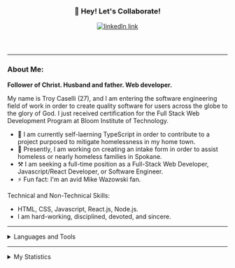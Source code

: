 <header>
  <div align='center'>
    <h3>👋 Hey! Let's Collaborate!</h3>
    <a href='https://www.linkedin.com/in/troy-caselli/'>
      <img src='https://img.shields.io/badge/LinkedIn-blue?logo=linkedin&logoColor=white&style=for-the-badge' alt='linkedIn link'/>
    </a>
  </div>
</header>

---

<h3>About Me:</h3>
<b>Follower of Christ. Husband and father. Web developer.</b>

My name is Troy Caselli (27), and I am entering the software engineering field of work in order to create quality software for users across the globe to the glory of God. I just received certification for the Full Stack Web Development Program at Bloom Institute of Technology.

- 🌱 I am currently self-laerning TypeScript in order to contribute to a project purposed to mitigate homelessness in my home town.
- 🔭 Presently, I am working on creating an intake form in order to assist homeless or nearly homeless families in Spokane.
- ⚒️ I am seeking a full-time position as a Full-Stack Web Developer, Javascript/React Developer, or Software Engineer.
- ⚡ Fun fact: I'm an avid Mike Wazowski fan.

Technical and Non-Technical Skills:
- HTML, CSS, Javascript, React.js, Node.js.
- I am hard-working, disciplined, devoted, and sincere.

---

<details>
  <summary>Languages and Tools</summary>
  <div align='center'>
    <h3>Languages:</h3>
    <div>
      <img src='https://github.com/devicons/devicon/blob/master/icons/c/c-original.svg' alt='c icon' height='40px' width='auto'/>
      <img src='https://github.com/devicons/devicon/blob/master/icons/html5/html5-original-wordmark.svg' alt='html icon' height='40px' width='auto'/>
      <img src='https://github.com/devicons/devicon/blob/master/icons/css3/css3-original-wordmark.svg' alt='css icon' height='40px' width='auto'/>
      <img src='https://github.com/devicons/devicon/blob/master/icons/javascript/javascript-original.svg' alt='javascript icon' height='40px' width='auto'/>
      <img src='https://github.com/devicons/devicon/blob/master/icons/react/react-original-wordmark.svg' alt='react icon' height='40px' width='auto'/>
      <img src='https://github.com/devicons/devicon/blob/master/icons/redux/redux-original.svg' alt='redux icon' height='40px' width='auto'/>
      <img src='https://github.com/devicons/devicon/blob/master/icons/nodejs/nodejs-original.svg' alt='nodejs icon' height='40px' width='auto'/>
      <img src='https://github.com/devicons/devicon/blob/master/icons/express/express-original.svg' alt='express icon' height='40px' width='auto'/>
      <img src='https://github.com/devicons/devicon/blob/master/icons/sqlite/sqlite-original.svg' alt='sqlite icon' height='40px' width='auto'/>
      <img src='' alt='' height='40px' width='auto'/>
      <img src='' alt='' height='40px' width='auto'/>
      <img src='' alt='' height='40px' width='auto'/>
      <img src='' alt='' height='40px' width='auto'/>
    </div>
    <h3>Tools:</h3>
    <div>
      <img src='https://github.com/devicons/devicon/blob/master/icons/github/github-original-wordmark.svg' alt='github icon' height='40px' width='auto'/>
      <img src='https://github.com/devicons/devicon/blob/master/icons/vscode/vscode-original-wordmark.svg' alt='vs code icon' height='40px' width='auto'/>
      <img src='https://github.com/devicons/devicon/blob/master/icons/slack/slack-original.svg' alt='slack icon' height='40px' width='auto'/>
      <img src='https://github.com/devicons/devicon/blob/master/icons/codepen/codepen-plain.svg' alt='codepen icon' height='40px' width='auto'/>
      <img src='https://github.com/cypress-io/cypress-icons/blob/master/src/logo/cypress-io-logo-round.svg' alt='cypress icon' height='40px' width='auto'/>
      <img src='' alt='' height='40px' width='auto'/>
      <img src='' alt='' height='40px' width='auto'/>
      <img src='' alt='' height='40px' width='auto'/>
    </div>
  </div>
  <br />
  <br />
</details>
 
 ---
 
<details>
  <summary>My Statistics</summary>
  <div align='center'>
    <img src='http://github-readme-streak-stats.herokuapp.com?user=troycaselli&theme=dark&background=000000)'/>
    <!-- <img src='https://github-readme-stats.vercel.app/api?username=troycaselli&layout=compact&theme=vision-friendly-dark'/> -->
    <!-- <img src='https://github-readme-stats.vercel.app/api/top-langs/?username=troycaselli&layout=compact&theme=vision-friendly-dark'/> -->
  </div>
</details>

